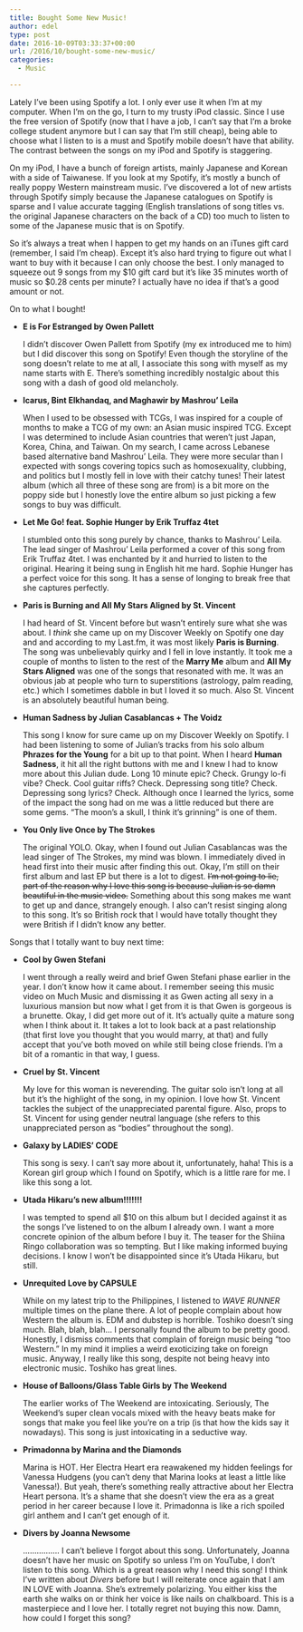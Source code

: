 ```yaml
---
title: Bought Some New Music!
author: edel
type: post
date: 2016-10-09T03:33:37+00:00
url: /2016/10/bought-some-new-music/
categories:
  - Music

---
```

Lately I&#8217;ve been using Spotify a lot. I only ever use it when I&#8217;m at my computer. When I&#8217;m on the go, I turn to my trusty iPod classic. Since I use the free version of Spotify (now that I have a job, I can&#8217;t say that I&#8217;m a broke college student anymore but I can say that I&#8217;m still cheap), being able to choose what I listen to is a must and Spotify mobile doesn&#8217;t have that ability. The contrast between the songs on my iPod and Spotify is staggering.

On my iPod, I have a bunch of foreign artists, mainly Japanese and Korean with a side of Taiwanese. If you look at my Spotify, it&#8217;s mostly a bunch of really poppy Western mainstream music. I&#8217;ve discovered a lot of new artists through Spotify simply because the Japanese catalogues on Spotify is sparse and I value accurate tagging (English translations of song titles vs. the original Japanese characters on the back of a CD) too much to listen to some of the Japanese music that is on Spotify.

So it&#8217;s always a treat when I happen to get my hands on an iTunes gift card (remember, I said I&#8217;m cheap). Except it&#8217;s also hard trying to figure out what I want to buy with it because I can only choose the best. I only managed to squeeze out 9 songs from my $10 gift card but it&#8217;s like 35 minutes worth of music so $0.28 cents per minute? I actually have no idea if that&#8217;s a good amount or not.

On to what I bought!

  * **E is For Estranged by Owen Pallett**
  
    I didn&#8217;t discover Owen Pallett from Spotify (my ex introduced me to him) but I did discover this song on Spotify! Even though the storyline of the song doesn&#8217;t relate to me at all, I associate this song with myself as my name starts with E. There&#8217;s something incredibly nostalgic about this song with a dash of good old melancholy.
  * **Icarus, Bint Elkhandaq, and Maghawir by Mashrou&#8217; Leila**
  
    When I used to be obsessed with TCGs, I was inspired for a couple of months to make a TCG of my own: an Asian music inspired TCG. Except I was determined to include Asian countries that weren&#8217;t just Japan, Korea, China, and Taiwan. On my search, I came across Lebanese based alternative band Mashrou&#8217; Leila. They were more secular than I expected with songs covering topics such as homosexuality, clubbing, and politics but I mostly fell in love with their catchy tunes! Their latest album (which all three of these song are from) is a bit more on the poppy side but I honestly love the entire album so just picking a few songs to buy was difficult.
  * **Let Me Go! feat. Sophie Hunger by Erik Truffaz 4tet**
  
    I stumbled onto this song purely by chance, thanks to Mashrou&#8217; Leila. The lead singer of Mashrou&#8217; Leila performed a cover of this song from Erik Truffaz 4tet. I was enchanted by it and hurried to listen to the original. Hearing it being sung in English hit me hard. Sophie Hunger has a perfect voice for this song. It has a sense of longing to break free that she captures perfectly.
  * **Paris is Burning and All My Stars Aligned by St. Vincent**
  
    I had heard of St. Vincent before but wasn&#8217;t entirely sure what she was about. I _think_ she came up on my Discover Weekly on Spotify one day and and according to my Last.fm, it was most likely **Paris is Burning**. The song was unbelievably quirky and I fell in love instantly. It took me a couple of months to listen to the rest of the **Marry Me** album and **All My Stars Aligned** was one of the songs that resonated with me. It was an obvious jab at people who turn to superstitions (astrology, palm reading, etc.) which I sometimes dabble in but I loved it so much. Also St. Vincent is an absolutely beautiful human being.
  * **Human Sadness by Julian Casablancas + The Voidz**
  
    This song I know for sure came up on my Discover Weekly on Spotify. I had been listening to some of Julian&#8217;s tracks from his solo album **Phrazes for the Young** for a bit up to that point. When I heard **Human Sadness**, it hit all the right buttons with me and I knew I had to know more about this Julian dude. Long 10 minute epic? Check. Grungy lo-fi vibe? Check. Cool guitar riffs? Check. Depressing song title? Check. Depressing song lyrics? Check. Although once I learned the lyrics, some of the impact the song had on me was a little reduced but there are some gems. &#8220;The moon&#8217;s a skull, I think it&#8217;s grinning&#8221; is one of them.
  * **You Only live Once by The Strokes**
  
    The original YOLO. Okay, when I found out Julian Casablancas was the lead singer of The Strokes, my mind was blown. I immediately dived in head first into their music after finding this out. Okay, I&#8217;m still on their first album and last EP but there is a lot to digest. <del>I&#8217;m not going to lie, part of the reason why I love this song is because Julian is so damn beautiful in the music video.</del> Something about this song makes me want to get up and dance, strangely enough. I also can&#8217;t resist singing along to this song. It&#8217;s so British rock that I would have totally thought they were British if I didn&#8217;t know any better.

Songs that I totally want to buy next time:

  * **Cool by Gwen Stefani**
  
    I went through a really weird and brief Gwen Stefani phase earlier in the year. I don&#8217;t know how it came about. I remember seeing this music video on Much Music and dismissing it as Gwen acting all sexy in a luxurious mansion but now what I get from it is that Gwen is gorgeous is a brunette. Okay, I did get more out of it. It&#8217;s actually quite a mature song when I think about it. It takes a lot to look back at a past relationship (that first love you thought that you would marry, at that) and fully accept that you&#8217;ve both moved on while still being close friends. I&#8217;m a bit of a romantic in that way, I guess.
  * **Cruel by St. Vincent**
  
    My love for this woman is neverending. The guitar solo isn&#8217;t long at all but it&#8217;s the highlight of the song, in my opinion. I love how St. Vincent tackles the subject of the unappreciated parental figure. Also, props to St. Vincent for using gender neutral language (she refers to this unappreciated person as &#8220;bodies&#8221; throughout the song).
  * **Galaxy by LADIES&#8217; CODE**
  
    This song is sexy. I can&#8217;t say more about it, unfortunately, haha! This is a Korean girl group which I found on Spotify, which is a little rare for me. I like this song a lot.
  * **Utada Hikaru&#8217;s new album!!!!!!!**
  
    I was tempted to spend all $10 on this album but I decided against it as the songs I&#8217;ve listened to on the album I already own. I want a more concrete opinion of the album before I buy it. The teaser for the Shiina Ringo collaboration was so tempting. But I like making informed buying decisions. I know I won&#8217;t be disappointed since it&#8217;s Utada Hikaru, but still.
  * **Unrequited Love by CAPSULE**
  
    While on my latest trip to the Philippines, I listened to _WAVE_ _RUNNER_ multiple times on the plane there. A lot of people complain about how Western the album is. EDM and dubstep is horrible. Toshiko doesn&#8217;t sing much. Blah, blah, blah&#8230; I personally found the album to be pretty good. Honestly, I dismiss comments that complain of foreign music being &#8220;too Western.&#8221; In my mind it implies a weird exoticizing take on foreign music. Anyway, I really like this song, despite not being heavy into electronic music. Toshiko has great lines.
  * **House of Balloons/Glass Table Girls by The Weekend**
  
    The earlier works of The Weekend are intoxicating. Seriously, The Weekend&#8217;s super clean vocals mixed with the heavy beats make for songs that make you feel like you&#8217;re on a trip (is that how the kids say it nowadays). This song is just intoxicating in a seductive way.
  * **Primadonna by Marina and the Diamonds**
  
    Marina is HOT. Her Electra Heart era reawakened my hidden feelings for Vanessa Hudgens (you can&#8217;t deny that Marina looks at least a little like Vanessa!). But yeah, there&#8217;s something really attractive about her Electra Heart persona. It&#8217;s a shame that she doesn&#8217;t view the era as a great period in her career because I love it. Primadonna is like a rich spoiled girl anthem and I can&#8217;t get enough of it.
  * **Divers by Joanna Newsome**
  
    &#8230;&#8230;&#8230;&#8230;&#8230;. I can&#8217;t believe I forgot about this song. Unfortunately, Joanna doesn&#8217;t have her music on Spotify so unless I&#8217;m on YouTube, I don&#8217;t listen to this song. Which is a great reason why I need this song! I think I&#8217;ve written about _Divers_ before but I will reiterate once again that I am IN LOVE with Joanna. She&#8217;s extremely polarizing. You either kiss the earth she walks on or think her voice is like nails on chalkboard. This is a masterpiece and I love her. I totally regret not buying this now. Damn, how could I forget this song?

<ol class="footnote">
</ol>